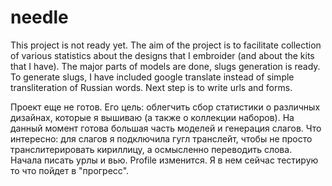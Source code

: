 # needle
This project is not ready yet.
The aim of the project is to facilitate collection of various statistics about the designs that I embroider (and about the kits that I have).
The major parts of models are done, slugs generation is ready. To generate slugs, I have included google translate instead of simple transliteration of Russian words.
Next step is to write urls and forms.

Проект еще не готов. 
Его цель: облегчить сбор статистики о различных дизайнах, которые я вышиваю (а также о коллекции наборов).
На данный момент готова большая часть моделей и генерация слагов.
Что интересно: для слагов я подключила гугл транслейт, чтобы не просто транслитерировать кириллицу, а осмысленно переводить слова.
Начала писать урлы и вью. Profile изменится. Я в нем сейчас тестирую то что пойдет в "прогресс".
